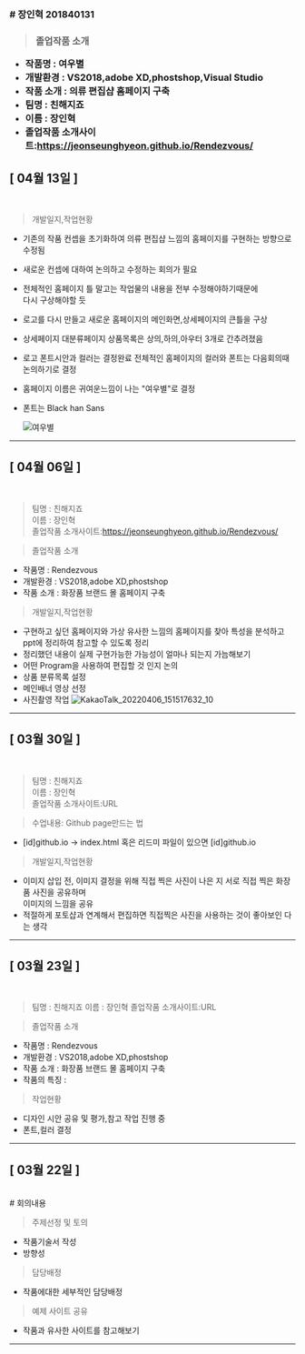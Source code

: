 <h3># 장인혁 201840131<h3>

> 졸업작품 소개<br>
- 작품명 : 여우별<br>
- 개발환경 : VS2018,adobe XD,phostshop,Visual Studio<br>
- 작품 소개 : 의류 편집샵 홈페이지 구축<br>
- 팀명 : 친해지죠  
- 이름 : 장인혁  
- 졸업작품 소개사이트:https://jeonseunghyeon.github.io/Rendezvous/

   
## [ 04월 13일 ]
<br>

 > 개발일지,작업현황 
 - 기존의 작품 컨셉을 초기화하여 의류 편집샵 느낌의 홈페이지를 구현하는 방향으로 수정됨
 - 새로운 컨셉에 대하여 논의하고 수정하는 회의가 필요
 - 전체적인 홈페이지 틀 말고는 작업물의 내용을 전부 수정해야하기때문에   
 다시 구상해야할 듯
 - 로고를 다시 만들고 새로운 홈페이지의 메인화면,상세페이지의 큰틀을 구상
 - 상세페이지 대분류페이지 상품목록은 상의,하의,아우터 3개로 간추려졌음 
 - 로고 폰트시안과 컬러는 결정완료 전체적인 홈페이지의 컬러와 폰트는 다음회의때  
 논의하기로 결정
- 홈페이지 이름은 귀여운느낌이 나는 "여우별"로 결정 
- 폰트는 Black han Sans


   ![여우별](https://user-images.githubusercontent.com/79886490/163245674-d6e8f6e9-0d8f-44b1-ba85-1e7bca0f13d5.png)


----
 ## [ 04월 06일 ]
<br>
 
 > 팀명 : 친해지죠  
 > 이름 : 장인혁  
 > 졸업작품 소개사이트:https://jeonseunghyeon.github.io/Rendezvous/


> 졸업작품 소개
- 작품명 : Rendezvous
- 개발환경 : VS2018,adobe XD,phostshop
- 작품 소개 : 화장품 브랜드 몰 홈페이지 구축
 


 > 개발일지,작업현황 
 - 구현하고 싶던 홈페이지와 가상 유사한 느낌의 홈페이지를 찾아 특성을 분석하고  
 ppt에 정리하여 참고할 수 있도록 정리
 - 정리했던 내용이 실제 구현가능한 가능성이 얼마나 되는지 가늠해보기
 - 어떤 Program을 사용하여 편집할 것 인지 논의
 - 상품 분류목록 설정
 - 메인배너 영상 선정
 - 사진촬영 작업
 ![KakaoTalk_20220406_151517632_10](https://user-images.githubusercontent.com/79886490/161908317-f2d8f15c-99eb-49a0-b29f-946b781c95d2.jpg)

 




-------

## [ 03월 30일 ]
<br>
 
 > 팀명 : 친해지죠  
 > 이름 : 장인혁  
 > 졸업작품 소개사이트:URL



 
 > 수업내용: Github page만드는 법  
 - [id]github.io -> index.html 혹은 리드미 파일이 있으면 [id]github.io
 
 > 개발일지,작업현황 
 - 이미지 삽입 전, 이미지 결정을 위해 직접 찍은 사진이 나은 지 서로 직접 찍은 화장품 사진을 공유하며   
 이미지의 느낌을 공유
 - 적절하게 포토샵과 연계해서 편집하면 직접찍은 사진을 사용하는 것이 좋아보인 다는 생각 
 




---

## [ 03월 23일 ]
<br>
 
> 팀명 : 친해지죠
> 이름 : 장인혁
> 졸업작품 소개사이트:URL


> 졸업작품 소개
- 작품명 : Rendezvous
- 개발환경 : VS2018,adobe XD,phostshop
- 작품 소개 : 화장품 브랜드 몰 홈페이지 구축
- 작품의 특징 : 
 
 
 
 > 작업현황 
 - 디자인 시안 공유 및 평가,참고 작업 진행 중
 - 폰트,컬러 결정




---


## [ 03월 22일 ]
>>>>>>>
<br>
# 회의내용

> 주제선정 및 토의 
- 작품기술서 작성
- 방향성 
  
> 담당배정
- 작품에대한 세부적인 담당배정

> 예제 사이트 공유
- 작품과 유사한 사이트를 참고해보기


---
